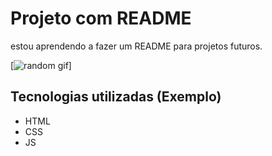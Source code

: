 # Projeto com README
estou aprendendo a fazer um README para projetos futuros.

[<img scr="./gifreadme.gif" alt="random gif">]

## Tecnologias utilizadas (Exemplo)
- HTML
- CSS
- JS